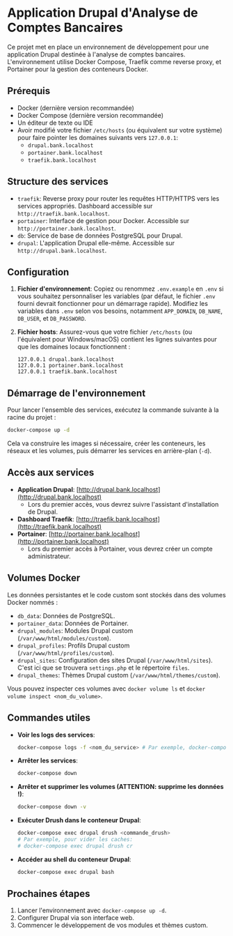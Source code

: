 # Application Drupal d'Analyse de Comptes Bancaires

Ce projet met en place un environnement de développement pour une application Drupal destinée à l'analyse de comptes bancaires. L'environnement utilise Docker Compose, Traefik comme reverse proxy, et Portainer pour la gestion des conteneurs Docker.

## Prérequis

- Docker (dernière version recommandée)
- Docker Compose (dernière version recommandée)
- Un éditeur de texte ou IDE
- Avoir modifié votre fichier `/etc/hosts` (ou équivalent sur votre système) pour faire pointer les domaines suivants vers `127.0.0.1`:
  - `drupal.bank.localhost`
  - `portainer.bank.localhost`
  - `traefik.bank.localhost`

## Structure des services

- `traefik`: Reverse proxy pour router les requêtes HTTP/HTTPS vers les services appropriés. Dashboard accessible sur `http://traefik.bank.localhost`.
- `portainer`: Interface de gestion pour Docker. Accessible sur `http://portainer.bank.localhost`.
- `db`: Service de base de données PostgreSQL pour Drupal.
- `drupal`: L'application Drupal elle-même. Accessible sur `http://drupal.bank.localhost`.

## Configuration

1.  **Fichier d'environnement**: Copiez ou renommez `.env.example` en `.env` si vous souhaitez personnaliser les variables (par défaut, le fichier `.env` fourni devrait fonctionner pour un démarrage rapide).
    Modifiez les variables dans `.env` selon vos besoins, notamment `APP_DOMAIN`, `DB_NAME`, `DB_USER`, et `DB_PASSWORD`.

2.  **Fichier hosts**: Assurez-vous que votre fichier `/etc/hosts` (ou l'équivalent pour Windows/macOS) contient les lignes suivantes pour que les domaines locaux fonctionnent :
    ```
    127.0.0.1 drupal.bank.localhost
    127.0.0.1 portainer.bank.localhost
    127.0.0.1 traefik.bank.localhost
    ```

## Démarrage de l'environnement

Pour lancer l'ensemble des services, exécutez la commande suivante à la racine du projet :

```bash
docker-compose up -d
```

Cela va construire les images si nécessaire, créer les conteneurs, les réseaux et les volumes, puis démarrer les services en arrière-plan (`-d`).

## Accès aux services

-   **Application Drupal**: [http://drupal.bank.localhost](http://drupal.bank.localhost)
    -   Lors du premier accès, vous devrez suivre l'assistant d'installation de Drupal.
-   **Dashboard Traefik**: [http://traefik.bank.localhost](http://traefik.bank.localhost)
-   **Portainer**: [http://portainer.bank.localhost](http://portainer.bank.localhost)
    -   Lors du premier accès à Portainer, vous devrez créer un compte administrateur.

## Volumes Docker

Les données persistantes et le code custom sont stockés dans des volumes Docker nommés :

-   `db_data`: Données de PostgreSQL.
-   `portainer_data`: Données de Portainer.
-   `drupal_modules`: Modules Drupal custom (`/var/www/html/modules/custom`).
-   `drupal_profiles`: Profils Drupal custom (`/var/www/html/profiles/custom`).
-   `drupal_sites`: Configuration des sites Drupal (`/var/www/html/sites`). C'est ici que se trouvera `settings.php` et le répertoire `files`.
-   `drupal_themes`: Thèmes Drupal custom (`/var/www/html/themes/custom`).

Vous pouvez inspecter ces volumes avec `docker volume ls` et `docker volume inspect <nom_du_volume>`.

## Commandes utiles

-   **Voir les logs des services**:
    ```bash
    docker-compose logs -f <nom_du_service> # Par exemple, docker-compose logs -f drupal
    ```
-   **Arrêter les services**:
    ```bash
    docker-compose down
    ```
-   **Arrêter et supprimer les volumes (ATTENTION: supprime les données !)**:
    ```bash
    docker-compose down -v
    ```
-   **Exécuter Drush dans le conteneur Drupal**:
    ```bash
    docker-compose exec drupal drush <commande_drush>
    # Par exemple, pour vider les caches:
    # docker-compose exec drupal drush cr
    ```
-   **Accéder au shell du conteneur Drupal**:
    ```bash
    docker-compose exec drupal bash
    ```

## Prochaines étapes

1.  Lancer l'environnement avec `docker-compose up -d`.
2.  Configurer Drupal via son interface web.
3.  Commencer le développement de vos modules et thèmes custom.
